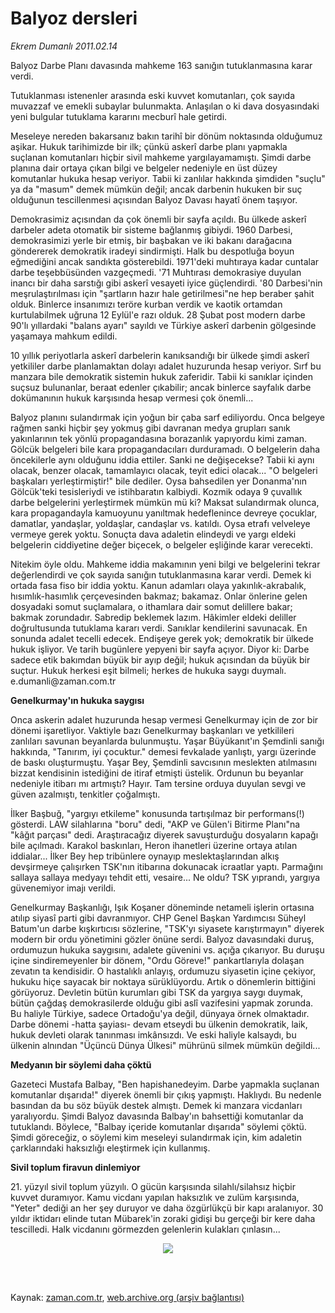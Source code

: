 # Balyoz dersleri

*Ekrem Dumanlı 2011.02.14*

<td class="columnist-detail">
<p>Balyoz Darbe Planı davasında mahkeme 163 sanığın tutuklanmasına karar verdi.</p>
<p>
<div id="haberMetinDiv">
<p>Tutuklanması istenenler arasında eski kuvvet komutanları, çok sayıda muvazzaf ve emekli subaylar bulunmakta. Anlaşılan o ki dava dosyasındaki yeni bulgular tutuklama kararını mecburî hale getirdi.
<p>Meseleye nereden bakarsanız bakın tarihî bir dönüm noktasında olduğumuz aşikar. Hukuk tarihimizde bir ilk; çünkü askerî darbe planı yapmakla suçlanan komutanları hiçbir sivil mahkeme yargılayamamıştı. Şimdi darbe planına dair ortaya çıkan bilgi ve belgeler nedeniyle en üst düzey komutanlar hukuka hesap veriyor. Tabii ki zanlılar hakkında şimdiden "suçlu" ya da "masum" demek mümkün değil; ancak darbenin hukuken bir suç olduğunun tescillenmesi açısından Balyoz Davası hayatî önem taşıyor.
<p>Demokrasimiz açısından da çok önemli bir sayfa açıldı. Bu ülkede askerî darbeler adeta otomatik bir sisteme bağlanmış gibiydi. 1960 Darbesi, demokrasimizi yerle bir etmiş, bir başbakan ve iki bakanı darağacına göndererek demokratik iradeyi sindirmişti. Halk bu despotluğa boyun eğmediğini ancak sandıkta gösterebildi. 1971'deki muhtıraya kadar cuntalar darbe teşebbüsünden vazgeçmedi. '71 Muhtırası demokrasiye duyulan inancı bir daha sarstığı gibi askerî vesayeti iyice güçlendirdi. '80 Darbesi'nin meşrulaştırılması için "şartların hazır hale getirilmesi"ne hep beraber şahit olduk. Binlerce insanımızı teröre kurban verdik ve kaotik ortamdan kurtulabilmek uğruna 12 Eylül'e razı olduk. 28 Şubat post modern darbe 90'lı yıllardaki "balans ayarı" sayıldı ve Türkiye askerî darbenin gölgesinde yaşamaya mahkum edildi.
<p>10 yıllık periyotlarla askerî darbelerin kanıksandığı bir ülkede şimdi askerî yetkililer darbe planlamaktan dolayı adalet huzurunda hesap veriyor. Sırf bu manzara bile demokratik sistemin hukuk zaferidir. Tabii ki sanıklar içinden suçsuz bulunanlar, beraat edenler çıkabilir; ancak binlerce sayfalık darbe dokümanının hukuk karşısında hesap vermesi çok önemli...
<p>Balyoz planını sulandırmak için yoğun bir çaba sarf ediliyordu. Onca belgeye rağmen sanki hiçbir şey yokmuş gibi davranan medya grupları sanık yakınlarının tek yönlü propagandasına borazanlık yapıyordu kimi zaman. Gölcük belgeleri bile kara propagandacıları durduramadı. O belgelerin daha öncekilerle aynı olduğunu iddia ettiler. Sanki ne değişecekse? Tabii ki aynı olacak, benzer olacak, tamamlayıcı olacak, teyit edici olacak... "O belgeleri başkaları yerleştirmiştir!" bile dediler. Oysa bahsedilen yer Donanma'nın Gölcük'teki tesisleriydi ve istihbaratın kalbiydi. Kozmik odaya 9 çuvallık darbe belgelerini yerleştirmek mümkün mü ki? Maksat sulandırmak olunca, kara propagandayla kamuoyunu yanıltmak hedeflenince devreye çocuklar, damatlar, yandaşlar, yoldaşlar, candaşlar vs. katıldı. Oysa etrafı velveleye vermeye gerek yoktu. Sonuçta dava adaletin elindeydi ve yargı eldeki belgelerin ciddiyetine değer biçecek, o belgeler eşliğinde karar verecekti.
<p>Nitekim öyle oldu. Mahkeme iddia makamının yeni bilgi ve belgelerini tekrar değerlendirdi ve çok sayıda sanığın tutuklanmasına karar verdi. Demek ki ortada fasa fiso bir iddia yoktu. Kanun adamları olaya yakınlık-akrabalık, hısımlık-hasımlık çerçevesinden bakmaz; bakamaz. Onlar önlerine gelen dosyadaki somut suçlamalara, o ithamlara dair somut delillere bakar; bakmak zorundadır. Sabredip beklemek lazım. Hâkimler eldeki deliller doğrultusunda tutuklama kararı verdi. Sanıklar kendilerini savunacak. En sonunda adalet tecelli edecek. Endişeye gerek yok; demokratik bir ülkede hukuk işliyor. Ve tarih bugünlere yepyeni bir sayfa açıyor. Diyor ki: Darbe sadece etik bakımdan büyük bir ayıp değil; hukuk açısından da büyük bir suçtur. Hukuk herkesi eşit bilmeli; herkes de hukuka saygı duymalı. e.dumanli@zaman.com.tr
<p>
<p><b>Genelkurmay'ın hukuka saygısı</b>
<p>Onca askerin adalet huzurunda hesap vermesi Genelkurmay için de zor bir dönemi işaretliyor. Vaktiyle bazı Genelkurmay başkanları ve yetkilileri zanlıları savunan beyanlarda bulunmuştu. Yaşar Büyükanıt'ın Şemdinli sanığı hakkında, "Tanırım, iyi çocuktur." demesi fevkalade yanlıştı, yargı üzerinde de baskı oluşturmuştu. Yaşar Bey, Şemdinli savcısının meslekten atılmasını bizzat kendisinin istediğini de itiraf etmişti üstelik. Ordunun bu beyanlar nedeniyle itibarı mı artmıştı? Hayır. Tam tersine orduya duyulan sevgi ve güven azalmıştı, tenkitler çoğalmıştı.
<p>İlker Başbuğ, "yargıyı etkileme" konusunda tartışılmaz bir performans(!) gösterdi. LAW silahlarına "boru" dedi, "AKP ve Gülen'i Bitirme Planı"na "kâğıt parçası" dedi. Araştıracağız diyerek savuşturduğu dosyaların kapağı bile açılmadı. Karakol baskınları, Heron ihanetleri üzerine ortaya atılan iddialar... İlker Bey hep tribünlere oynayıp meslektaşlarından alkış devşirmeye çalışırken TSK'nın itibarına dokunacak icraatlar yaptı. Parmağını sallaya sallaya medyayı tehdit etti, vesaire... Ne oldu? TSK yıprandı, yargıya güvenemiyor imajı verildi.
<p>Genelkurmay Başkanlığı, Işık Koşaner döneminde netameli işlerin ortasına atılıp siyasî parti gibi davranmıyor. CHP Genel Başkan Yardımcısı Süheyl Batum'un darbe kışkırtıcısı sözlerine, "TSK'yı siyasete karıştırmayın" diyerek modern bir ordu yönetimini gözler önüne serdi. Balyoz davasındaki duruş, ordumuzun hukuka saygısını, adalete güvenini vs. açığa çıkarıyor. Bu duruşu içine sindiremeyenler bir dönem, "Ordu Göreve!" pankartlarıyla dolaşan zevatın ta kendisidir. O hastalıklı anlayış, ordumuzu siyasetin içine çekiyor, hukuku hiçe sayacak bir noktaya sürüklüyordu. Artık o dönemlerin bittiğini görüyoruz. Devletin bütün kurumları gibi TSK da yargıya saygı duymak, bütün çağdaş demokrasilerde olduğu gibi aslî vazifesini yapmak zorunda. Bu haliyle Türkiye, sadece Ortadoğu'ya değil, dünyaya örnek olmaktadır. Darbe dönemi -hatta şayiası- devam etseydi bu ülkenin demokratik, laik, hukuk devleti olarak tanınması imkânsızdı. Ve eski haliyle kalsaydı, bu ülkenin alnından "Üçüncü Dünya Ülkesi" mührünü silmek mümkün değildi...
<p>
<p>
<p><b>Medyanın bir söylemi daha çöktü</b>
<p>Gazeteci Mustafa Balbay, "Ben hapishanedeyim. Darbe yapmakla suçlanan komutanlar dışarıda!" diyerek önemli bir çıkış yapmıştı. Haklıydı. Bu nedenle basından da bu söz büyük destek almıştı. Demek ki manzara vicdanları yaralıyordu. Şimdi Balyoz davasında Balbay'ın bahsettiği komutanlar da tutuklandı. Böylece, "Balbay içeride komutanlar dışarıda" söylemi çöktü. Şimdi göreceğiz, o söylemi kim meseleyi sulandırmak için, kim adaletin çarklarındaki haksızlığı eleştirmek için kullanmış.
<p>
<p><b>Sivil toplum firavun dinlemiyor</b>
<p>21. yüzyıl sivil toplum yüzyılı. O gücün karşısında silahlı/silahsız hiçbir kuvvet duramıyor. Kamu vicdanı yapılan haksızlık ve zulüm karşısında, "Yeter" dediği an her şey duruyor ve daha özgürlükçü bir kapı aralanıyor. 30 yıldır iktidarı elinde tutan Mübarek'in zoraki gidişi bu gerçeği bir kere daha tescilledi. Halk vicdanını görmezden gelenlerin kulakları çınlasın... 
<p><p align="center"><img border="0" src="http://web.archive.org/web/20110425120638im_/http://medya.zaman.com.tr/2011/02/14/tiraj.jpg"/></p></p></p></p></p></p></p></p></p></p></p></p></p></p></p></p></p></p></p></p></div>
</p>


<p><br>
		 </br></p></td>

Kaynak: [zaman.com.tr](http://zaman.com.tr/yazar.do?yazino=1093138), [web.archive.org (arşiv bağlantısı)](http://web.archive.org/web/20110425120638/http://www.zaman.com.tr:80/yazar.do?yazino=1093138)
